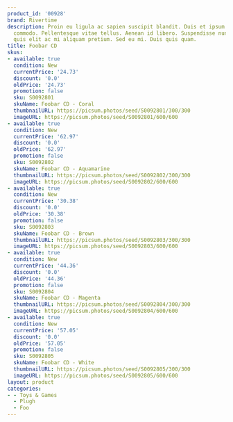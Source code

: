 ```yaml
---
product_id: '00928'
brand: Rivertime
description: Proin eu ligula ac sapien suscipit blandit. Duis et ipsum ac nisl laoreet
  commodo. Pellentesque vitae tellus. Aenean id libero. Suspendisse nunc. Integer
  quis elit ac mi aliquam pretium. Sed eu mi. Duis quis quam.
title: Foobar CD
skus:
- available: true
  condition: New
  currentPrice: '24.73'
  discount: '0.0'
  oldPrice: '24.73'
  promotion: false
  sku: S0092801
  skuName: Foobar CD - Coral
  thumbnailURL: https://picsum.photos/seed/S0092801/300/300
  imageURL: https://picsum.photos/seed/S0092801/600/600
- available: true
  condition: New
  currentPrice: '62.97'
  discount: '0.0'
  oldPrice: '62.97'
  promotion: false
  sku: S0092802
  skuName: Foobar CD - Aquamarine
  thumbnailURL: https://picsum.photos/seed/S0092802/300/300
  imageURL: https://picsum.photos/seed/S0092802/600/600
- available: true
  condition: New
  currentPrice: '30.38'
  discount: '0.0'
  oldPrice: '30.38'
  promotion: false
  sku: S0092803
  skuName: Foobar CD - Brown
  thumbnailURL: https://picsum.photos/seed/S0092803/300/300
  imageURL: https://picsum.photos/seed/S0092803/600/600
- available: true
  condition: New
  currentPrice: '44.36'
  discount: '0.0'
  oldPrice: '44.36'
  promotion: false
  sku: S0092804
  skuName: Foobar CD - Magenta
  thumbnailURL: https://picsum.photos/seed/S0092804/300/300
  imageURL: https://picsum.photos/seed/S0092804/600/600
- available: true
  condition: New
  currentPrice: '57.05'
  discount: '0.0'
  oldPrice: '57.05'
  promotion: false
  sku: S0092805
  skuName: Foobar CD - White
  thumbnailURL: https://picsum.photos/seed/S0092805/300/300
  imageURL: https://picsum.photos/seed/S0092805/600/600
layout: product
categories:
- - Toys & Games
  - Plugh
  - Foo
---
```

